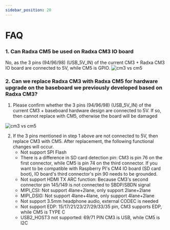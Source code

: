 ```yaml
---
sidebar_position: 20
---
```


# FAQ

### 1. Can Radxa CM5 be used on Radxa CM3 IO board

No, as the 3 pins (94/96/98) (USB_5V_IN) of the current CM3 + Radxa CM3 IO board are connected to 5V, while CM5 is GPIO.
![cm3 vs cm5](/img/cm5/radxa_cm3_vs_cm5.webp)

### 2. Can we replace Radxa CM3 with Radxa CM5 for hardware upgrade on the baseboard we previously developed based on Radxa CM3?

1. Please confirm whether the 3 pins (94/96/98) (USB_5V_IN) of the current CM3 + baseboard hardware design are connected to 5V. If so, then cannot replace with CM5, otherwise the board will be damaged

![cm3 vs cm5](/img/cm5/radxa_cm3_vs_cm5.webp)

2. If the 3 pins mentioned in step 1 above are not connected to 5V, then replace CM3 with CM5. After replacement, the following functional changes will occur.
   - Not support SPI Flash
   - There is a difference in SD card detection pin: CM3 is pin 76 on the first connector, while CM5 is pin 74 on the third connector.
     If you want to be compatible with Raspberry PI's CM4 IO board (SD card boot), IO board's third connector's pin 90 needs to be grounded.
   - Not support HDMI TX ARC function: Because CM3's second connector pin 145/149 is not connected to SBDP/SBDN signal
   - MIPI_CSI: Not support 4lane+2lane, only support 2lane+2lane
   - MIPI_DSI0: Not support 4lane+4lane, only support 4lane+2lane
   - Not support 3.5mm headphone audio, external CODEC is needed
   - Not support EDP: 15/17/21/23/27/29/33/35 pin, CM3 supports EDP, while CM5 is TYPE C
   - USB2_HOST3 not supported: 69/71 PIN CM3 is USB, while CM5 is I2C


